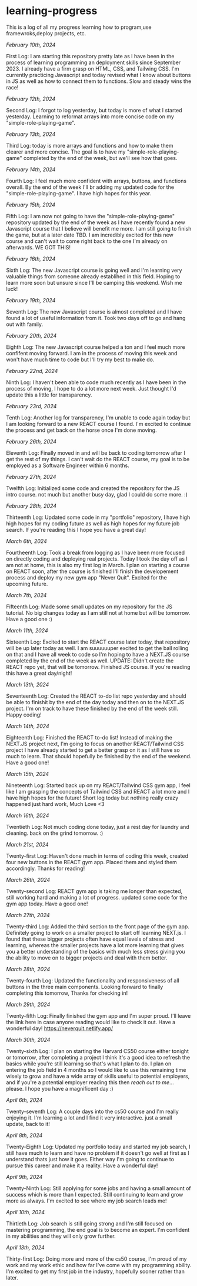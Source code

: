 # learning-progress
 This is a log of all my progress learning how to program,use framewroks,deploy projects, etc.


*February 10th, 2024*

First Log: I am starting this repository pretty late as I have been in the process of learning programming an deployment skills since September 2023. I already have a firm grasp on HTML, CSS, and Tailwing CSS. I'm currently practicing Javascript and today revised what I know about buttons in JS as well as how to connect them to functions. Slow and steady wins the race!

*February 12th, 2024*

Second Log: I forgot to log yesterday, but today is more of what I started yesterday. Learning to reformat arrays into more concise code on my "simple-role-playing-game". 

*February 13th, 2024* 

Third Log: today is more arrays and functions and how to make them clearer and more concise. The goal is to have my "simple-role-playing-game" completed by the end of the week, but we'll see how that goes. 

*February 14th, 2024* 

Fourth Log: I feel much more confident with arrays, buttons, and functions overall. By the end of the week I'll br adding my updated code for the "simple-role-playing-game". I have high hopes for this year. 


*February 15th, 2024*

Fifth Log: I am now not going to have the "simple-role-playing-game" repository updated by the end of the week as I have recently found a new Javascript course that I believe will benefit me more. I am still going to finish the game, but at a later date TBD. I am incredibly excited for this new course and can't wait to come right back to the one I'm already on afterwards. WE GOT THIS!


*February 16th, 2024*

Sixth Log: The new Javascript course is going well and I'm learning very valuable things from someone already establihed in this field. Hoping to learn more soon but unsure since I'll be camping this weekend. Wish me luck! 


*February 19th, 2024*

Seventh Log: The new Javascript course is almost completed and I have found a lot of useful information from it. Took two days off to go and hang out with family. 


*February 20th, 2024*

Eighth Log: The new Javascript course helped a ton and I feel much more confifent moving forward. I am in the process of moving this week and won't have much time to code but I'll try my best to make do. 


*February 22nd, 2024*

Ninth Log: I haven't been able to code much recently as I have been in the process of moving, I hope to do a lot more next week. Just thought I'd update this a little for transparency.


*February 23rd, 2024*

Tenth Log: Another log for transparency, I'm unable to code again today but I am looking forward to a new REACT course I found. I'm excited to continue the process and get back on the horse once I'm done moving. 


*February 26th, 2024*

Eleventh Log: Finally moved in and will be back to coding tomorrow after I get the rest of my things. I can't wait do the REACT course, my goal is to be employed as a Software Engineer within 6 months. 


*February 27th, 2024*

Twelfth Log: Initialized some code and created the repository for the JS intro course. not much but another busy day, glad I could do some more. :)


*February 28th, 2024*

Thirteenth Log: Updated some code in my "portfolio" repository, I have high high hopes for my coding future as well as high hopes for my future job search. If you're reading this I hope you have a great day! 


*March 6th, 2024* 

Fourtheenth Log: Took a break from logging as I have been more focused on directly coding and deploying real projects. Today I took the day off as I am not at home, this is also my first log in March. I plan on starting a course on REACT soon, after the course is finished I'll finish the developement process and deploy my new gym app "Never Quit". Excited for the upcoming future. 


*March 7th, 2024*

Fifteenth Log: Made some small updates on my repository for the JS tutorial. No big changes today as I am still not at home but will be tomorrow. Have a good one :)


*March 11th, 2024*

Sixteenth Log: Excited to start the REACT course later today, that repository will be up later today as well. I am suuuuuuper excited to get the ball rolling on that and I have all week to code so I'm hoping to have a NEXT.JS course completed by the end of the week as well. UPDATE: Didn't create the REACT repo yet, that will be tomorrow. Finished JS course. If you're reading this have a great day/night! 


*March 13th, 2024*

Seventeenth Log: Created the REACT to-do list repo yesterday and should be able to finishit by the end of the day today and then on to the NEXT.JS project. I'm on track to have these finished by the end of the week still. Happy coding!


*March 14th, 2024*

Eighteenth Log: Finished the REACT to-do list! Instead of making the NEXT.JS project next, I'm going to focus on another REACT/Tailwind CSS project I have already started to get a better grasp on it as I still have so much to learn. That should hopefully be finished by the end of the weekend. Have a good one! 


*March 15th, 2024*

Nineteenth Log: Started back up on my REACT/Tailwind CSS gym app, I feel like I am grasping the concepts of Tailwind CSS and REACT a lot more and I have high hopes for the future! Short log today but nothing really crazy happened just hard work, Much Love <3


*March 16th, 2024*

Twentieth Log: Not much coding done today, just a rest day for laundry and cleaning. back on the grind tomorrow. :)


*March 21st, 2024*

Twenty-first Log: Haven't done much in terms of coding this week, created four new buttons in the REACT gym app. Placed them and styled them accordingly. Thanks for reading!


*March 26th, 2024*

Twenty-second Log: REACT gym app is taking me longer than expected, still working hard and making a lot of progress. updated some code for the gym app today. Have a good one! 


*March 27th, 2024*

Twenty-third Log: Added the third section to the front page of the gym app. Definitely going to work on a smaller project to start off learning NEXT.js. I found that these bigger projects often have equal levels of stress and learning, whereas the smaller projects have a lot more learning that gives you a better understanding of the basics with much less stress giving you the ability to move on to bigger projects and deal with them better.  


*March 28th, 2024*

Twenty-fourth Log: Updated the functionality and responsiveness of all buttons in the three main components. Looking forward to finally completing this tomorrow, Thanks for checking in! 


*March 29th, 2024*

Twenty-fifth Log: Finally finished the gym app and I'm super proud. I'll leave the link here in case anyone reading would like to check it out. Have a wonderful day! 
https://neverquit.netlify.app/ 


*March 30th, 2024*

Twenty-sixth Log: I plan on starting the Harvard CS50 course either tonight or tomorrow, after completing a project I think it's a good idea to refresh the basics while you're still learning so that's what I plan to do. I plan on entering the job field in 4 months so I would like to use this remaining time wisely to grow and have a wide array of skills useful to potential employers, and if you're a potential employer reading this then *reach out to me*... please. I hope you have a magnificent day :)


*April 6th, 2024*

Twenty-seventh Log: A couple days into the cs50 course and I'm really enjoying it. I'm learning a lot and I find it very interactive. just a small update, back to it! 


*April 8th, 2024*

Twenty-Eighth Log: Updated my portfolio today and started my job search, I still have much to learn and have no problem if it doesn't go well at first as I understand thats just how it goes. Either way I'm going to continue to pursue this career and make it a reality. Have a wonderful day!


*April 9th, 2024*

Twenty-Ninth Log: Still applying for some jobs and having a small amount of success which is more than I expected. Still continuing to learn and grow more as always. I'm excited to see where my job search leads me! 


*April 10th, 2024*

Thirtieth Log: Job search is still going strong and I'm still focused on mastering programming, the end goal is to become an expert. I'm confident in my abilities and they will only grow further. 


*April 13th, 2024*

Thirty-first Log: Doing more and more of the cs50 course, I'm proud of my work and my work ethic and how far I've come with my programming ability. I'm excited to get my first job in the industry, hopefully sooner rather than later. 
